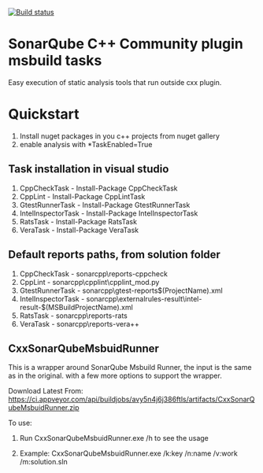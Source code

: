 [![Build status](https://ci.appveyor.com/api/projects/status/dicvukk3la7n57gv/branch/master?svg=true)](https://ci.appveyor.com/project/SonarOpenCommunity/sonar-cxx-msbuild-tasks/branch/master)

# SonarQube C++ Community plugin msbuild tasks 

Easy execution of static analysis tools that run outside cxx plugin.

# Quickstart
1. Install nuget packages in you c++ projects from nuget gallery
2. enable analysis with *TaskEnabled=True
 
## Task installation in visual studio
1. CppCheckTask - Install-Package CppCheckTask
2. CppLint - Install-Package CppLintTask
3. GtestRunnerTask - Install-Package GtestRunnerTask
4. IntelInspectorTask - Install-Package IntelInspectorTask
5. RatsTask - Install-Package RatsTask
6. VeraTask - Install-Package VeraTask

## Default reports paths, from solution folder
1. CppCheckTask - sonarcpp\reports-cppcheck
2. CppLint - sonarcpp\cpplint\cpplint_mod.py
3. GtestRunnerTask - sonarcpp\gtest-reports\$(ProjectName).xml
4. IntelInspectorTask - sonarcpp\externalrules-result\intel-result-$(MSBuildProjectName).xml
5. RatsTask - sonarcpp\reports-rats
6. VeraTask - sonarcpp\reports-vera++

## CxxSonarQubeMsbuidRunner
This is a wrapper around SonarQube Msbuild Runner, the input is the same as in the original. with a few more options to support the wrapper.

Download Latest From: https://ci.appveyor.com/api/buildjobs/avy5n4j6j386ftls/artifacts/CxxSonarQubeMsbuidRunner.zip

To use:

1. Run CxxSonarQubeMsbuidRunner.exe /h to see the usage

2. Example: CxxSonarQubeMsbuidRunner.exe /k:key /n:name /v:work /m:solution.sln
